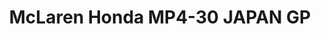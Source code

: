 ---
title: "McLaren Honda MP4-30 JAPAN GP"
price: TBA
desc: ""
img_path: "/assets/img/EBB20015.jpg"
brand: AK
available: false
special_offer: false
new: false
soon: false
cat: "Plasticne-Makete"
subcat: "PM-EBBRO"
subsubcat: ""
sifra: "EBB20015"
---